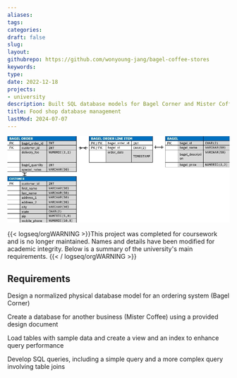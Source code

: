 ```yaml
---
aliases: 
tags:
categories:
draft: false
slug: 
layout: 
githubrepo: https://github.com/wonyoung-jang/bagel-coffee-stores
keywords: 
type: 
date: 2022-12-18
projects:
- university
description: Built SQL database models for Bagel Corner and Mister Coffee, including ER diagrams, tables, and queries, plus data loading and reporting
title: Food shop database management
lastMod: 2024-07-07
---
```

![bagel-corner-erd.webp](/assets/bagel-corner-erd.webp)

{{< logseq/orgWARNING >}}This project was completed for coursework and is no longer maintained. Names and details have been modified for academic integrity. Below is a summary of the university's main requirements.
{{< / logseq/orgWARNING >}}

## Requirements

Design a normalized physical database model for an ordering system (Bagel Corner)

Create a database for another business (Mister Coffee) using a provided design document

Load tables with sample data and create a view and an index to enhance query performance

Develop SQL queries, including a simple query and a more complex query involving table joins
